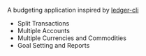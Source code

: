 A budgeting application inspired by [ledger-cli](https://github.com/ledger/ledger)

- Split Transactions
- Multiple Accounts
- Multiple Currencies and Commodities
- Goal Setting and Reports
